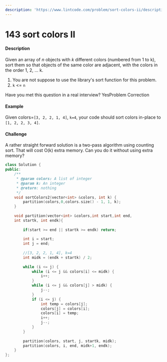 ```yaml
---
description: 'https://www.lintcode.com/problem/sort-colors-ii/description'
---
```


# 143 sort colors II

#### Description

Given an array of _n_ objects with _k_ different colors \(numbered from 1 to k\), sort them so that objects of the same color are adjacent, with the colors in the order 1, 2, ... k.

1. You are not suppose to use the library's sort function for this problem.
2. `k` &lt;= `n`

Have you met this question in a real interview?  YesProblem Correction

#### Example

Given colors=`[3, 2, 2, 1, 4]`, `k=4`, your code should sort colors in-place to `[1, 2, 2, 3, 4]`.

#### Challenge

A rather straight forward solution is a two-pass algorithm using counting sort. That will cost O\(k\) extra memory. Can you do it without using extra memory?



```cpp
class Solution {
public:
    /**
     * @param colors: A list of integer
     * @param k: An integer
     * @return: nothing
     */
    void sortColors2(vector<int> &colors, int k) {
        partition(colors,0,colors.size() - 1, 1, k);
    }
    
    void partition(vector<int> &colors,int start,int end, 
    int startk, int endk){
        
        if(start >= end || startk >= endk) return;
        
        int i = start;
        int j = end;
        
        //[3, 2, 2, 1, 4], k=4
        int midk = (endk + startk) / 2;
        
        while (i <= j) {
            while (i <= j && colors[i] <= midk) {
                i++;
            }
            while (i <= j && colors[j] > midk) {
                j--;
            }
            if (i <= j) {
                int temp = colors[j];
                colors[j] = colors[i];
                colors[i] = temp;
                i++;
                j--;
            }
        }
        
        partition(colors, start, j, startk, midk);
        partition(colors, i, end, midk+1, endk);
    }
};
```



